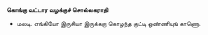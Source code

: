 **கொங்கு வட்டார வழக்குச் சொல்லகராதி**
- மலடி. எங்கியோ இருசியா இருக்கறா கொழந்த குட்டி ஒண்ணியுங் காணொ.

